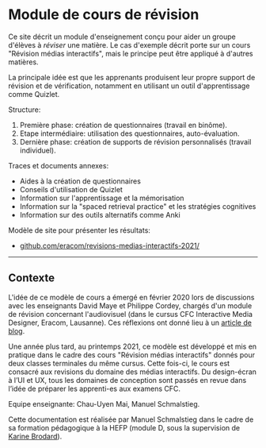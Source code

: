 # Module de cours de révision

Ce site décrit un module d'enseignement conçu pour aider un groupe d'élèves à *réviser* une matière. Le cas d'exemple décrit porte sur un cours "Révision médias interactifs", mais le principe peut être appliqué à d'autres matières.

La principale idée est que les apprenants produisent leur propre support de révision et de vérification, notamment en utilisant un outil d'apprentissage comme Quizlet.

Structure:

1. Première phase: création de questionnaires (travail en binôme).
2. Etape intermédiaire: utilisation des questionnaires, auto-évaluation.
3. Dernière phase: création de supports de révision personnalisés (travail individuel).

Traces et documents annexes:

- Aides à la création de questionnaires
- Conseils d'utilisation de Quizlet
- Information sur l'apprentissage et la mémorisation
- Information sur la "spaced retrieval practice" et les stratégies cognitives
- Information sur des outils alternatifs comme Anki

Modèle de site pour présenter les résultats:

- [github.com/eracom/revisions-medias-interactifs-2021/](https://github.com/eracom/revisions-medias-interactifs-2021/)

---

## Contexte

L'idée de ce modèle de cours a émergé en février 2020 lors de discussions avec les enseignants David Maye et Philippe Cordey, chargés d'un module de révision concernant l'audiovisuel (dans le cursus CFC Interactive Media Designer, Eracom, Lausanne). Ces réflexions ont donné lieu à un [article de blog](https://ms-studio.net/notes/concept-pour-un-cours-de-revision/).

Une année plus tard, au printemps 2021, ce modèle est développé et mis en pratique dans le cadre des cours "Révision médias interactifs" donnés pour deux classes terminales du même cursus. Cette fois-ci, le cours est consacré aux revisions du domaine des médias interactifs. Du design-écran à l’UI et UX, tous les domaines de conception sont passés en revue dans l’idée de préparer les apprenti-es aux examens CFC. 

Equipe enseignante: Chau-Uyen Mai, Manuel Schmalstieg.

Cette documentation est réalisée par Manuel Schmalstieg dans le cadre de sa formation pédagogique à la HEFP (module D, sous la supervision de [Karine Brodard](http://www.karinebrodard.ch/)).

